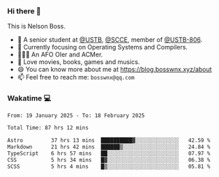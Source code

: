 ### Hi there 👋

<!--
**bosswnx/bosswnx** is a ✨ _special_ ✨ repository because its `README.md` (this file) appears on your GitHub profile.

Here are some ideas to get you started:

- 🔭 I’m currently working on ...
- 🌱 I’m currently learning ...
- 👯 I’m looking to collaborate on ...
- 🤔 I’m looking for help with ...
- 💬 Ask me about ...
- 📫 How to reach me: ...
- 😄 Pronouns: ...
- ⚡ Fun fact: ...
-->

This is Nelson Boss.

- 🏫 A senior student at [@USTB](https://www.ustb.edu.cn/), [@SCCE](https://scce.ustb.edu.cn/), member of [@USTB-806](https://ustb-806.github.io/).
- 🌱 Currently focusing on Operating Systems and Compilers.
- 🧑🏻‍💻 An AFO OIer and ACMer.
- 🥰 Love movies, books, games and musics.
- 😄 You can know more about me at https://blog.bosswnx.xyz/about
- 📫 Feel free to reach me: `bosswnx@qq.com`

### Wakatime 💻

<!--START_SECTION:waka-->

```txt
From: 19 January 2025 - To: 18 February 2025

Total Time: 87 hrs 12 mins

Astro         37 hrs 13 mins  ██████████▓░░░░░░░░░░░░░░   42.59 %
Markdown      21 hrs 42 mins  ██████▒░░░░░░░░░░░░░░░░░░   24.84 %
TypeScript    6 hrs 57 mins   ██░░░░░░░░░░░░░░░░░░░░░░░   07.97 %
CSS           5 hrs 34 mins   █▓░░░░░░░░░░░░░░░░░░░░░░░   06.38 %
SCSS          5 hrs 4 mins    █▒░░░░░░░░░░░░░░░░░░░░░░░   05.81 %
```

<!--END_SECTION:waka-->
